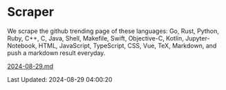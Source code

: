 # Scraper

We scrape the github trending page of these languages: Go, Rust, Python, Ruby, C++, C, Java, Shell, Makefile, Swift, Objective-C, Kotlin, Jupyter-Notebook, HTML, JavaScript, TypeScript, CSS, Vue, TeX, Markdown, and push a markdown result everyday.

[2024-08-29.md](https://github.com/yangwenmai/github-trending-backup/blob/master/2024-08-29.md)

Last Updated: 2024-08-29 04:00:20